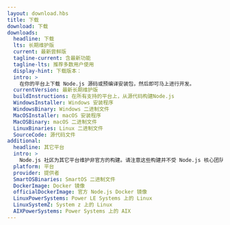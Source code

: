 ```yaml
---
layout: download.hbs
title: 下载
download: 下载
downloads:
  headline: 下载
  lts: 长期维护版
  current: 最新尝鲜版
  tagline-current: 含最新功能
  tagline-lts: 推荐多数用户使用
  display-hint: 下载版本：
  intro: >
    在你的平台上下载 Node.js 源码或预编译安装包，然后即可马上进行开发。
  currentVersion: 最新长期维护版
  buildInstructions: 在所有支持的平台上，从源代码构建Node.js
  WindowsInstaller: Windows 安装程序
  WindowsBinary: Windows 二进制文件
  MacOSInstaller: macOS 安装程序
  MacOSBinary: macOS 二进制文件
  LinuxBinaries: Linux 二进制文件
  SourceCode: 源代码文件
additional:
  headline: 其它平台
  intro: >
    Node.js 社区为其它平台维护非官方的构建。请注意这些构建并不受 Node.js 核心团队技术支持，且可能尚未跟 Node.js 的当前维护版本保持一致。
  platform: 平台
  provider: 提供者
  SmartOSBinaries: SmartOS 二进制文件
  DockerImage: Docker 镜像
  officialDockerImage: 官方 Node.js Docker 镜像
  LinuxPowerSystems: Power LE Systems 上的 Linux
  LinuxSystemZ: System z 上的 Linux
  AIXPowerSystems: Power Systems 上的 AIX
---
```

